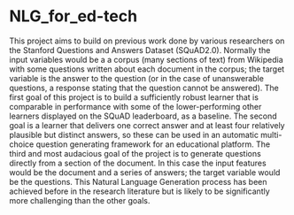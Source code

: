 # NLG_for_ed-tech
This project aims to build on previous work done by various researchers on the Stanford Questions and Answers Dataset (SQuAD2.0). Normally the input variables would be a a corpus (many sections of text) from Wikipedia with some questions written about each document in the corpus; the target variable is the answer to the question (or in the case of unanswerable questions, a response stating that the question cannot be answered). The first goal of this project is to build a sufficiently robust learner that is comparable in performance with some of the lower-performing other learners displayed on the SQuAD leaderboard, as a baseline. The second goal is a learner that delivers one correct answer and at least four relatively plausible but distinct answers, so these can be used in an automatic multi-choice question generating framework for an educational platform. The third and most audacious goal of the project is to generate questions directly from a section of the document. In this case the input features would be the document and a series of answers; the target variable would be the questions. This Natural Language Generation process has been achieved before in the research literature but is likely to be significantly more challenging than the other goals. 
